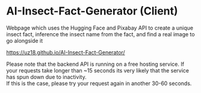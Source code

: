 # AI-Insect-Fact-Generator (Client)
Webpage which uses the Hugging Face and Pixabay API to create a unique insect fact, inference the insect name from the fact, and find a real image to go alongside it

https://uz18.github.io/AI-Insect-Fact-Generator/

Please note that the backend API is running on a free hosting service. If your requests take longer than ~15 seconds its very likely that the service has spun down due to inactivity. \
If this is the case, please try your request again in another 30-60 seconds.
